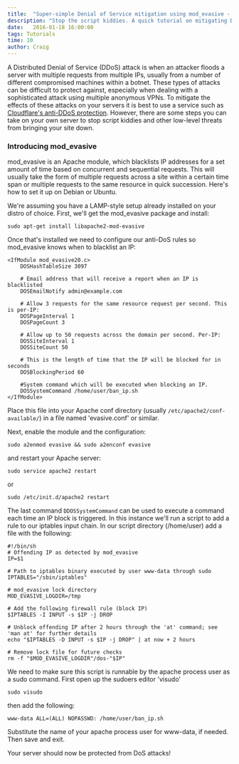 ```yaml
---
title:  "Super-simple Denial of Service mitigation using mod_evasive - Apache"
description: "Stop the script kiddies. A quick tutorial on mitigating Denial of Service attacks against an Apache web server"
date:   2016-01-18 16:00:00
tags: Tutorials
time: 10
author: Craig
---
```


A Distributed Denial of Service (DDoS) attack is when an attacker floods a server with multiple requests from multiple IPs, usually from a number of different compromised machines within a botnet. These types of attacks can be difficult to protect against, especially when dealing with a sophisticated attack using multiple anonymous VPNs. To mitigate the effects of these attacks on your servers it is best to use a service such as [Cloudflare's anti-DDoS protection](https://www.cloudflare.com/ddos/). However, there are some steps you can take on your own server to stop script kiddies and other low-level threats from bringing your site down.

### Introducing mod_evasive

mod_evasive is an Apache module, which blacklists IP addresses for a set amount of time based on concurrent and sequential requests. This will usually take the form of multiple requests across a site within a certain time span or multiple requests to the same resource in quick succession. Here's how to set it up on Debian or Ubuntu.

We're assuming you have a LAMP-style setup already installed on your distro of choice. First, we'll get the mod_evasive package and install:

    sudo apt-get install libapache2-mod-evasive

Once that's installed we need to configure our anti-DoS rules so mod_evasive knows when to blacklist an IP:


    <IfModule mod_evasive20.c>
        DOSHashTableSize 3097

        # Email address that will receive a report when an IP is blacklisted
        DOSEmailNotify admin@example.com

        # Allow 3 requests for the same resource request per second. This is per-IP:
        DOSPageInterval 1
        DOSPageCount 3

        # Allow up to 50 requests across the domain per second. Per-IP:
        DOSSiteInterval 1
        DOSSiteCount 50

        # This is the length of time that the IP will be blocked for in seconds
        DOSBlockingPeriod 60

        #System command which will be executed when blocking an IP.
        DOSSystemCommand /home/user/ban_ip.sh
    </IfModule>


Place this file into your Apache conf directory (usually `/etc/apache2/conf-available/`) in a file named 'evasive.conf' or similar.

Next, enable the module and the configuration:

    sudo a2enmod evasive && sudo a2enconf evasive

and restart your Apache server:

    sudo service apache2 restart

or

    sudo /etc/init.d/apache2 restart

The last command `DDOSSystemCommand` can be used to execute a command each time an IP block is triggered. In this instance we'll run a script to add a rule to our iptables input chain. In our script directory (/home/user) add a file with the following:

    #!/bin/sh
    # Offending IP as detected by mod_evasive
    IP=$1

    # Path to iptables binary executed by user www-data through sudo
    IPTABLES="/sbin/iptables"

    # mod_evasive lock directory
    MOD_EVASIVE_LOGDIR=/tmp

    # Add the following firewall rule (block IP)
    $IPTABLES -I INPUT -s $IP -j DROP

    # Unblock offending IP after 2 hours through the 'at' command; see 'man at' for further details
    echo "$IPTABLES -D INPUT -s $IP -j DROP" | at now + 2 hours

    # Remove lock file for future checks
    rm -f "$MOD_EVASIVE_LOGDIR"/dos-"$IP"

We need to make sure this script is runnable by the apache process user as a sudo command. First open up the sudoers editor 'visudo'

    sudo visudo

then add the following:

    www-data ALL=(ALL) NOPASSWD: /home/user/ban_ip.sh

Substitute the name of your apache process user for www-data, if needed. Then save and exit.

Your server should now be protected from DoS attacks!